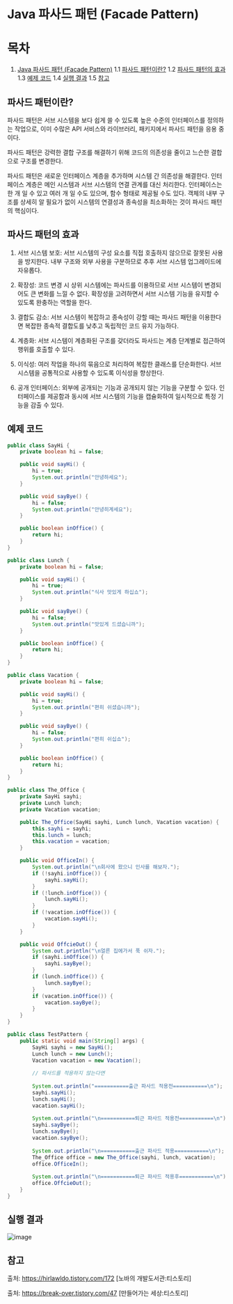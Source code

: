 # Java 파사드 패턴 (Facade Pattern)

# 목차

1. [Java 파사드 패턴 (Facade Pattern)](#java-파사드-패턴-facade-pattern)
   1.1 [파사드 패턴이란?](#파사드-패턴이란)
   1.2 [파사드 패턴의 효과](#파사드-패턴의-효과)
   1.3 [예제 코드](#예제-코드)
   1.4 [실행 결과](#실행-결과)
   1.5 [참고](#참고)


## 파사드 패턴이란?

파사드 패턴은 서브 시스템을 보다 쉽게 쓸 수 있도록 높은 수준의 인터페이스를 정의하는 작업으로, 이미 수많은 API 서비스와 라이브러리, 패키지에서 파사드 패턴을 응용 중이다.

파사드 패턴은 강력한 결합 구조를 해결하기 위해 코드의 의존성을 줄이고 느슨한 결합으로 구조를 변경한다.

파사드 패턴은 새로운 인터페이스 계층을 추가하며 시스템 간 의존성을 해결한다. 인터페이스 계층은 메인 시스템과 서브 시스템의 연결 관계를 대신 처리한다. 인터페이스는 한 개 일 수 있고 여러 개 일 수도 있으며, 함수 형태로 제공될 수도 있다. 객체의 내부 구조를 상세히 알 필요가 없이 시스템의 연결성과 종속성을 최소화하는 것이 파사드 패턴의 핵심이다.

## 파사드 패턴의 효과

1. 서브 시스템 보호: 서브 시스템의 구성 요소를 직접 호출하지 않으므로 잘못된 사용을 방지한다. 내부 구조와 외부 사용을 구분하므로 추후 서브 시스템 업그레이드에 자유롭다.

2. 확장성: 코드 변경 시 상위 시스템에는 파사드를 이용하므로 서브 시스템이 변경되어도 큰 변화를 느낄 수 없다. 확장성을 고려하면서 서브 시스템 기능을 유지할 수 있도록 완충하는 역할을 한다.

3. 결합도 감소: 서브 시스템이 복잡하고 종속성이 강할 때는 파사드 패턴을 이용한다면 복잡한 종속적 결합도를 낮추고 독립적인 코드 유지 가능하다.

4. 계층화: 서브 시스템이 계층화된 구조를 갖더라도 파사드는 계층 단계별로 접근하여 행위를 호출할 수 있다.

5. 이식성: 여러 작업을 하나의 묶음으로 처리하여 복잡한 클래스를 단순화한다. 서브 시스템을 공통적으로 사용할 수 있도록 이식성을 향상한다.

6. 공개 인터페이스: 외부에 공개되는 기능과 공개되지 않는 기능을 구분할 수 있다. 인터페이스를 제공함과 동시에 서브 시스템의 기능을 캡슐화하여 일시적으로 특정 기능을 감출 수 있다.

## 예제 코드

```java
public class SayHi {
    private boolean hi = false;

    public void sayHi() {
        hi = true;
        System.out.println("안녕하세요");
    }

    public void sayBye() {
        hi = false;
        System.out.println("안녕히계세요");
    }

    public boolean inOffice() {
        return hi;
    }
}

public class Lunch {
    private boolean hi = false;

    public void sayHi() {
        hi = true;
        System.out.println("식사 맛있게 하십쇼");
    }

    public void sayBye() {
        hi = false;
        System.out.println("맛있게 드셨습니까");
    }

    public boolean inOffice() {
        return hi;
    }
}

public class Vacation {
    private boolean hi = false;

    public void sayHi() {
        hi = true;
        System.out.println("편히 쉬셨습니까");
    }

    public void sayBye() {
        hi = false;
        System.out.println("편히 쉬십쇼");
    }

    public boolean inOffice() {
        return hi;
    }
}

public class The_Office {
    private SayHi sayhi;
    private Lunch lunch;
    private Vacation vacation;

    public The_Office(SayHi sayhi, Lunch lunch, Vacation vacation) {
        this.sayhi = sayhi;
        this.lunch = lunch;
        this.vacation = vacation;
    }

    public void OfficeIn() {
        System.out.println("\n회사에 왔으니 인사를 해보자.");
        if (!sayhi.inOffice()) {
            sayhi.sayHi();
        }
        if (!lunch.inOffice()) {
            lunch.sayHi();
        }
        if (!vacation.inOffice()) {
            vacation.sayHi();
        }
    }

    public void OffcieOut() {
        System.out.println("\n얼른 집에가서 푹 쉬자.");
        if (sayhi.inOffice()) {
            sayhi.sayBye();
        }
        if (lunch.inOffice()) {
            lunch.sayBye();
        }
        if (vacation.inOffice()) {
            vacation.sayBye();
        }
    }
}

public class TestPattern {
    public static void main(String[] args) {
        SayHi sayhi = new SayHi();
        Lunch lunch = new Lunch();
        Vacation vacation = new Vacation();
        
        // 파사드를 적용하지 않는다면
        
        System.out.println("===========출근 파사드 적용전===========\n");
        sayhi.sayHi();
        lunch.sayHi();
        vacation.sayHi();
        
        System.out.println("\n===========퇴근 파사드 적용전===========\n");
        sayhi.sayBye();
        lunch.sayBye();
        vacation.sayBye();
        
        System.out.println("\n===========출근 파사드 적용===========\n");
        The_Office office = new The_Office(sayhi, lunch, vacation);
        office.OfficeIn();
        
        System.out.println("\n===========퇴근 파사드 적용후===========\n");
        office.OffcieOut();
    }
}
```

## 실행 결과

![image](https://github.com/auspicious0/Facade_Pattern/assets/108572025/5b0fe9cd-47b0-4fd1-92d7-b38d304fa905)


## 참고

출처: https://hirlawldo.tistory.com/172 [노바의 개발도서관:티스토리]

출처: https://break-over.tistory.com/47 [만들어가는 세상:티스토리]


